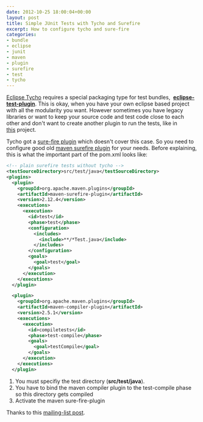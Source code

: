 ```yaml
---
date: 2012-10-25 18:00:04+00:00
layout: post
title: Simple JUnit Tests with Tycho and Surefire
excerpt: How to configure tycho and sure-fire
categories:
- bundle
- eclipse
- junit
- maven
- plugin
- surefire
- test
- tycho
---
```


[Eclipse Tycho](http://eclipse.org/tycho/) requires a special packaging type for test bundles, 
[**eclipse-test-plugin**](http://wiki.eclipse.org/Tycho/Reference_Card#Test_bundles). This is okay, when you have your
own eclipse based project with all the modularity you want. However sometimes you have legacy libraries or want to keep
your source code and test code close to each other and don't want to create another plugin to run the tests, like in 
[this](https://github.com/muuki88/jama-osgi) project.

Tycho got a [sure-fire plugin](http://www.eclipse.org/tycho/sitedocs/tycho-surefire/tycho-surefire-plugin/plugin-info.html)
which doesn't cover this case. So you need to configure good old
[maven surefire plugin](http://maven.apache.org/plugins/maven-surefire-plugin/) for your needs. Before explaining, this
is what the important part of the pom.xml looks like:

```xml    
<!-- plain surefire tests without tycho -->
<testSourceDirectory>src/test/java</testSourceDirectory>
<plugins>
  <plugin>
    <groupId>org.apache.maven.plugins</groupId>
    <artifactId>maven-surefire-plugin</artifactId>
    <version>2.12.4</version>
    <executions>
      <execution>
        <id>test</id>
        <phase>test</phase>
        <configuration>
          <includes>
            <include>**/*Test.java</include>
          </includes>
        </configuration>
        <goals>
          <goal>test</goal>
        </goals>
      </execution>
    </executions>
  </plugin>

  <plugin>
    <groupId>org.apache.maven.plugins</groupId>
    <artifactId>maven-compiler-plugin</artifactId>
    <version>2.5.1</version>
    <executions>
      <execution>
        <id>compiletests</id>
        <phase>test-compile</phase>
        <goals>
          <goal>testCompile</goal>
        </goals>
      </execution>
    </executions>
  </plugin>
```


1. You must specifiy the test directory (**src/test/java**).
2. You have to bind the maven compiler plugin to the test-compile phase so this directory gets compiled
3. Activate the maven sure-fire-plugin


Thanks to this [mailing-list post](http://software.2206966.n2.nabble.com/Run-non-eclipse-junit-tests-td5089299.html).
